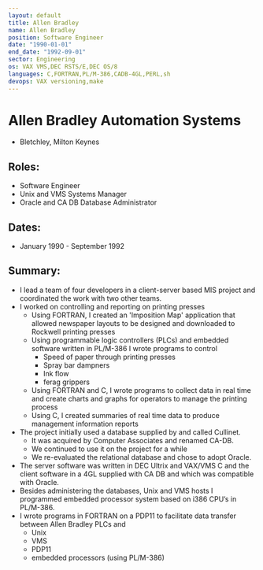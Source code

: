 ```yaml
---
layout: default
title: Allen Bradley
name: Allen Bradley
position: Software Engineer
date: "1990-01-01"
end_date: "1992-09-01"
sector: Engineering
os: VAX VMS,DEC RSTS/E,DEC OS/8
languages: C,FORTRAN,PL/M-386,CADB-4GL,PERL,sh
devops: VAX versioning,make
---
```

# Allen Bradley Automation Systems
- Bletchley, Milton Keynes

## Roles:		
- Software Engineer
- Unix and VMS Systems Manager
- Oracle and CA DB Database Administrator

## Dates: 	
- January 1990 - September 1992

## Summary:
-	I lead a team of four developers in a client-server based MIS project and coordinated the work with two other teams.
-	I worked on controlling and reporting on printing presses
	*	Using FORTRAN, I created an 'Imposition Map' application that allowed newspaper layouts to be designed and downloaded to Rockwell printing presses
	*	Using programmable logic controllers (PLCs) and embedded software written in PL/M-386 I wrote programs to control 
		*	Speed of paper through printing presses
		*	Spray bar dampners
		*	Ink flow
		* 	ferag grippers
	*	Using FORTRAN and C, I wrote programs to collect data in real time and create charts and graphs for operators to manage the printing process
	*	Using C, I created summaries of real time data to produce management information  reports
-	The project initially used a database supplied by and called Cullinet. 
	*	It was acquired by Computer Associates and renamed CA-DB. 
	*	We continued to use it on the project for a while
	*	We re-evaluated the relational database and chose to adopt Oracle. 
-	The server software was written in DEC Ultrix and VAX/VMS C and the client software in a 4GL supplied with CA DB and which was compatible with Oracle.
-	Besides administering the databases, Unix and VMS hosts I programmed embedded processor system based on i386 CPU’s in PL/M-386. 
-	I wrote programs in FORTRAN on a PDP11 to facilitate data transfer between Allen Bradley PLCs and
	*	Unix
	*	VMS
	*	PDP11
	*	embedded processors (using PL/M-386)
